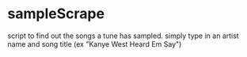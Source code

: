 # sampleScrape
script to find out the songs a tune has sampled.
simply type in an artist name and song title (ex "Kanye West Heard Em Say")
